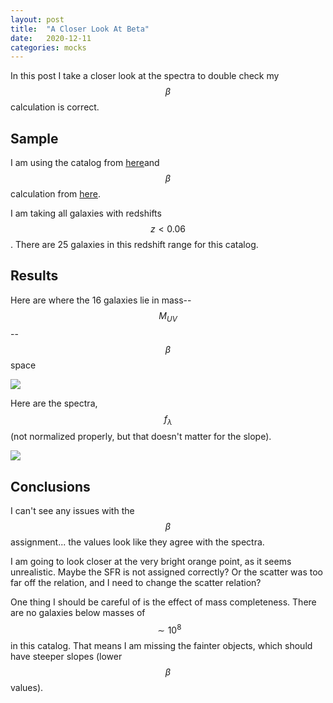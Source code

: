```yaml
---
layout: post
title:  "A Closer Look At Beta"
date:   2020-12-11
categories: mocks
---
```


In this post I take a closer look at the spectra to double check my  $$\beta$$ calculation is correct.


## Sample

I am using the catalog from <a href=https://ndrakos.github.io/blog/mocks/SED_Methods_Part_II/>here</a>and $$\beta$$ calculation from <a href="https://ndrakos.github.io/blog/mocks/SED_Method_Updates/">here</a>.

I am taking all galaxies with redshifts $$z<0.06$$. There are 25 galaxies in this redshift range for this catalog.

## Results

Here are where the 16 galaxies lie in mass--$$M_{UV}$$--$$\beta$$ space

<img src="{{ site.baseurl }}/assets/plots/20201211_MUV_testpoints.png">

Here are the spectra, $$f_{\lambda}$$ (not normalized properly, but that doesn't matter for the slope).

<img src="{{ site.baseurl }}/assets/plots/20201211_MUV_testpoints_spectra.png">


## Conclusions

I can't see any issues with the $$\beta$$ assignment... the values look like they agree with the spectra.

I am going to look closer at the very bright orange point, as it seems unrealistic. Maybe the SFR is not assigned correctly? Or the scatter was too far off the relation, and I need to change the scatter relation?

One thing I should be careful of is the effect of mass completeness. There are no galaxies below masses of $$\sim 10^8$$ in this catalog. That means I am missing the fainter objects, which should have steeper slopes (lower $$\beta$$ values).
